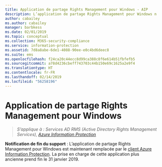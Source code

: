 ```yaml
---
title: Application de partage Rights Management pour Windows - AIP
description: L’application de partage Rights Management pour Windows n’est plus prise en charge.
author: cabailey
ms.author: cabailey
manager: barbkess
ms.date: 02/01/2019
ms.topic: conceptual
ms.collection: M365-security-compliance
ms.service: information-protection
ms.assetid: 7d8a8abe-6de1-4088-90ee-e0c4bd6deec8
ms.suite: ems
ms.openlocfilehash: f24ca20c44ecc8d99ca388c8f6e614b51fbfefb5
ms.sourcegitcommit: a78d4236cbeff743703c44b150e69c1625a2e9f4
ms.translationtype: HT
ms.contentlocale: fr-FR
ms.lasthandoff: 02/14/2019
ms.locfileid: "56258196"
---
```

# <a name="rights-management-sharing-application-for-windows"></a>Application de partage Rights Management pour Windows

>*S’applique à : Services AD RMS (Active Directory Rights Management Services), [Azure Information Protection](https://azure.microsoft.com/pricing/details/information-protection)*

**Notification de fin du support** : L’application de partage Rights Management pour Windows est maintenant remplacée par le [client Azure Information Protection](aip-client.md). La prise en charge de cette application plus ancienne prend fin le 31 janvier 2019.
